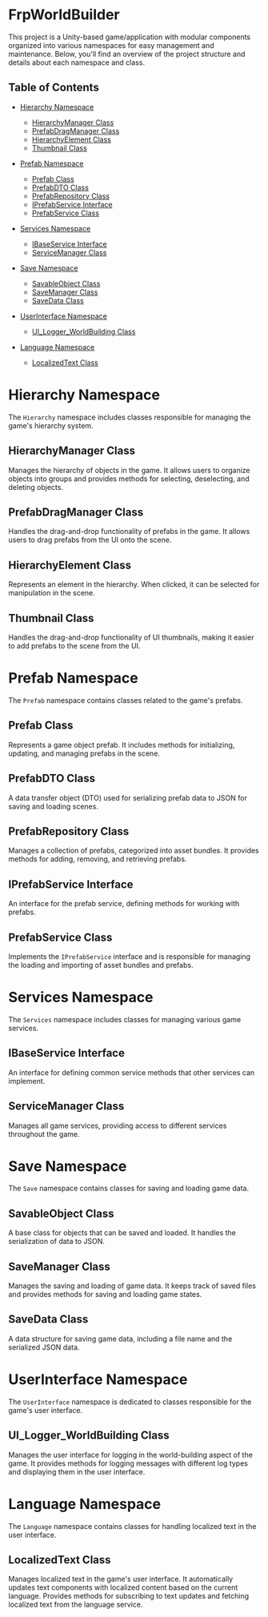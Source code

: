 # FrpWorldBuilder

This project is a Unity-based game/application with modular components organized into various namespaces for easy management and maintenance. Below, you'll find an overview of the project structure and details about each namespace and class.

## Table of Contents

- [Hierarchy Namespace](#hierarchy-namespace)
  - [HierarchyManager Class](#hierarchymanager-class)
  - [PrefabDragManager Class](#prefabdragmanager-class)
  - [HierarchyElement Class](#hierarchyelement-class)
  - [Thumbnail Class](#thumbnail-class)

- [Prefab Namespace](#prefab-namespace)
  - [Prefab Class](#prefab-class)
  - [PrefabDTO Class](#prefabdto-class)
  - [PrefabRepository Class](#prefabrepository-class)
  - [IPrefabService Interface](#iprefabservice-interface)
  - [PrefabService Class](#prefabservice-class)

- [Services Namespace](#services-namespace)
  - [IBaseService Interface](#ibaseservice-interface)
  - [ServiceManager Class](#servicemanager-class)

- [Save Namespace](#save-namespace)
  - [SavableObject Class](#savableobject-class)
  - [SaveManager Class](#savemanager-class)
  - [SaveData Class](#savedata-class)

- [UserInterface Namespace](#userinterface-namespace)
  - [UI_Logger_WorldBuilding Class](#ui_logger_worldbuilding-class)

- [Language Namespace](#language-namespace)
  - [LocalizedText Class](#localizedtext-class)

# Hierarchy Namespace

The `Hierarchy` namespace includes classes responsible for managing the game's hierarchy system.

## HierarchyManager Class

Manages the hierarchy of objects in the game. It allows users to organize objects into groups and provides methods for selecting, deselecting, and deleting objects.

## PrefabDragManager Class

Handles the drag-and-drop functionality of prefabs in the game. It allows users to drag prefabs from the UI onto the scene.

## HierarchyElement Class

Represents an element in the hierarchy. When clicked, it can be selected for manipulation in the scene.

## Thumbnail Class

Handles the drag-and-drop functionality of UI thumbnails, making it easier to add prefabs to the scene from the UI.

# Prefab Namespace

The `Prefab` namespace contains classes related to the game's prefabs.

## Prefab Class

Represents a game object prefab. It includes methods for initializing, updating, and managing prefabs in the scene.

## PrefabDTO Class

A data transfer object (DTO) used for serializing prefab data to JSON for saving and loading scenes.

## PrefabRepository Class

Manages a collection of prefabs, categorized into asset bundles. It provides methods for adding, removing, and retrieving prefabs.

## IPrefabService Interface

An interface for the prefab service, defining methods for working with prefabs.

## PrefabService Class

Implements the `IPrefabService` interface and is responsible for managing the loading and importing of asset bundles and prefabs.

# Services Namespace

The `Services` namespace includes classes for managing various game services.

## IBaseService Interface

An interface for defining common service methods that other services can implement.

## ServiceManager Class

Manages all game services, providing access to different services throughout the game.

# Save Namespace

The `Save` namespace contains classes for saving and loading game data.

## SavableObject Class

A base class for objects that can be saved and loaded. It handles the serialization of data to JSON.

## SaveManager Class

Manages the saving and loading of game data. It keeps track of saved files and provides methods for saving and loading game states.

## SaveData Class

A data structure for saving game data, including a file name and the serialized JSON data.

# UserInterface Namespace

The `UserInterface` namespace is dedicated to classes responsible for the game's user interface.

## UI_Logger_WorldBuilding Class

Manages the user interface for logging in the world-building aspect of the game. It provides methods for logging messages with different log types and displaying them in the user interface.

# Language Namespace

The `Language` namespace contains classes for handling localized text in the user interface.

## LocalizedText Class

Manages localized text in the game's user interface. It automatically updates text components with localized content based on the current language. Provides methods for subscribing to text updates and fetching localized text from the language service.
